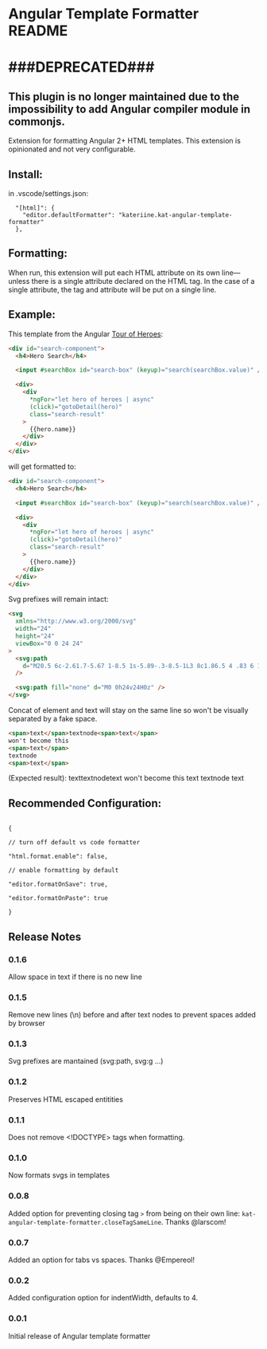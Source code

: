 # Angular Template Formatter README

# ###DEPRECATED###

## This plugin is no longer maintained due to the impossibility to add Angular compiler module in commonjs.

Extension for formatting Angular 2+ HTML templates. This extension is opinionated and not very configurable.

## Install:

in .vscode/settings.json:

```
  "[html]": {
    "editor.defaultFormatter": "kateriine.kat-angular-template-formatter"
  },
```

## Formatting:

When run, this extension will put each HTML attribute on its own line—unless there is a single attribute declared on the HTML tag. In the case of a single attribute, the tag and attribute will be put on a single line.

## Example:

This template from the Angular [Tour of Heroes](https://github.com/johnpapa/angular-tour-of-heroes/blob/master/src/app/hero-search.component.html):

```html
<div id="search-component">
  <h4>Hero Search</h4>

  <input #searchBox id="search-box" (keyup)="search(searchBox.value)" />

  <div>
    <div
      *ngFor="let hero of heroes | async"
      (click)="gotoDetail(hero)"
      class="search-result"
    >
      {{hero.name}}
    </div>
  </div>
</div>
```

will get formatted to:

```html
<div id="search-component">
  <h4>Hero Search</h4>

  <input #searchBox id="search-box" (keyup)="search(searchBox.value)" />

  <div>
    <div
      *ngFor="let hero of heroes | async"
      (click)="gotoDetail(hero)"
      class="search-result"
    >
      {{hero.name}}
    </div>
  </div>
</div>
```

Svg prefixes will remain intact:

```html
<svg
  xmlns="http://www.w3.org/2000/svg"
  width="24"
  height="24"
  viewBox="0 0 24 24"
>
  <svg:path
    d="M20.5 6c-2.61.7-5.67 1-8.5 1s-5.89-.3-8.5-1L3 8c1.86.5 4 .83 6 1v13h2v-6h2v6h2V9c2-.17 4.14-.5 6-1l-.5-2zM12 6c1.1 0 2-.9 2-2s-.9-2-2-2-2 .9-2 2 .9 2 2 2z"
  />

  <svg:path fill="none" d="M0 0h24v24H0z" />
</svg>
```

Concat of element and text will stay on the same line so won't be visually separated by a fake space.

```html
<span>text</span>textnode<span>text</span>
won't become this
<span>text</span>
textnode
<span>text</span>
```

(Expected result):
<span>text</span>textnode<span>text</span>
won't become this
<span>text</span> textnode <span>text</span>

## Recommended Configuration:

```

{

// turn off default vs code formatter

"html.format.enable": false,

// enable formatting by default

"editor.formatOnSave": true,

"editor.formatOnPaste": true

}

```

## Release Notes

### 0.1.6

Allow space in text if there is no new line

### 0.1.5

Remove new lines (\n) before and after text nodes to prevent spaces added by browser

### 0.1.3

Svg prefixes are mantained (svg:path, svg:g ...)

### 0.1.2

Preserves HTML escaped entitities

### 0.1.1

Does not remove <!DOCTYPE> tags when formatting.

### 0.1.0

Now formats svgs in templates

### 0.0.8

Added option for preventing closing tag `>` from being on their own line: `kat-angular-template-formatter.closeTagSameLine`. Thanks @larscom!

### 0.0.7

Added an option for tabs vs spaces. Thanks @Empereol!

### 0.0.2

Added configuration option for indentWidth, defaults to 4.

### 0.0.1

Initial release of Angular template formatter
